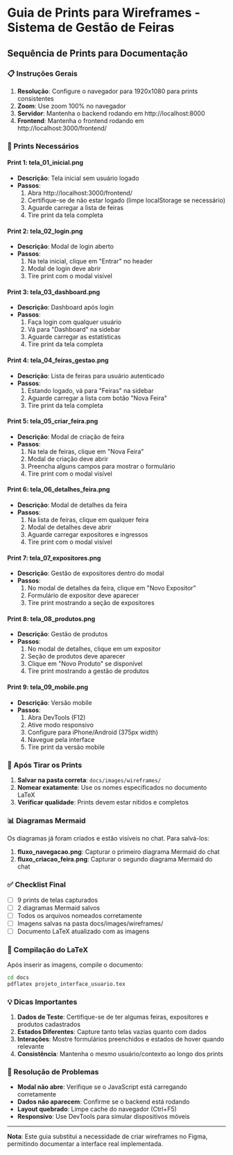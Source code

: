 # Guia de Prints para Wireframes - Sistema de Gestão de Feiras

## Sequência de Prints para Documentação

### 📋 Instruções Gerais
1. **Resolução**: Configure o navegador para 1920x1080 para prints consistentes
2. **Zoom**: Use zoom 100% no navegador
3. **Servidor**: Mantenha o backend rodando em http://localhost:8000 
4. **Frontend**: Mantenha o frontend rodando em http://localhost:3000/frontend/

### 🎯 Prints Necessários

#### **Print 1: tela_01_inicial.png**
- **Descrição**: Tela inicial sem usuário logado
- **Passos**:
  1. Abra http://localhost:3000/frontend/
  2. Certifique-se de não estar logado (limpe localStorage se necessário)
  3. Aguarde carregar a lista de feiras
  4. Tire print da tela completa

#### **Print 2: tela_02_login.png**
- **Descrição**: Modal de login aberto
- **Passos**:
  1. Na tela inicial, clique em "Entrar" no header
  2. Modal de login deve abrir
  3. Tire print com o modal visível

#### **Print 3: tela_03_dashboard.png**
- **Descrição**: Dashboard após login
- **Passos**:
  1. Faça login com qualquer usuário
  2. Vá para "Dashboard" na sidebar
  3. Aguarde carregar as estatísticas
  4. Tire print da tela completa

#### **Print 4: tela_04_feiras_gestao.png**
- **Descrição**: Lista de feiras para usuário autenticado
- **Passos**:
  1. Estando logado, vá para "Feiras" na sidebar
  2. Aguarde carregar a lista com botão "Nova Feira"
  3. Tire print da tela completa

#### **Print 5: tela_05_criar_feira.png**
- **Descrição**: Modal de criação de feira
- **Passos**:
  1. Na tela de feiras, clique em "Nova Feira"
  2. Modal de criação deve abrir
  3. Preencha alguns campos para mostrar o formulário
  4. Tire print com o modal visível

#### **Print 6: tela_06_detalhes_feira.png**
- **Descrição**: Modal de detalhes da feira
- **Passos**:
  1. Na lista de feiras, clique em qualquer feira
  2. Modal de detalhes deve abrir
  3. Aguarde carregar expositores e ingressos
  4. Tire print com o modal visível

#### **Print 7: tela_07_expositores.png**
- **Descrição**: Gestão de expositores dentro do modal
- **Passos**:
  1. No modal de detalhes da feira, clique em "Novo Expositor"
  2. Formulário de expositor deve aparecer
  3. Tire print mostrando a seção de expositores

#### **Print 8: tela_08_produtos.png**
- **Descrição**: Gestão de produtos
- **Passos**:
  1. No modal de detalhes, clique em um expositor
  2. Seção de produtos deve aparecer
  3. Clique em "Novo Produto" se disponível
  4. Tire print mostrando a gestão de produtos

#### **Print 9: tela_09_mobile.png**
- **Descrição**: Versão mobile
- **Passos**:
  1. Abra DevTools (F12)
  2. Ative modo responsivo
  3. Configure para iPhone/Android (375px width)
  4. Navegue pela interface
  5. Tire print da versão mobile

### 🔄 Após Tirar os Prints

1. **Salvar na pasta correta**: `docs/images/wireframes/`
2. **Nomear exatamente**: Use os nomes especificados no documento LaTeX
3. **Verificar qualidade**: Prints devem estar nítidos e completos

### 📊 Diagramas Mermaid

Os diagramas já foram criados e estão visíveis no chat. Para salvá-los:

1. **fluxo_navegacao.png**: Capturar o primeiro diagrama Mermaid do chat
2. **fluxo_criacao_feira.png**: Capturar o segundo diagrama Mermaid do chat

### ✅ Checklist Final

- [ ] 9 prints de telas capturados
- [ ] 2 diagramas Mermaid salvos
- [ ] Todos os arquivos nomeados corretamente
- [ ] Imagens salvas na pasta docs/images/wireframes/
- [ ] Documento LaTeX atualizado com as imagens

### 🚀 Compilação do LaTeX

Após inserir as imagens, compile o documento:

```bash
cd docs
pdflatex projeto_interface_usuario.tex
```

### 💡 Dicas Importantes

1. **Dados de Teste**: Certifique-se de ter algumas feiras, expositores e produtos cadastrados
2. **Estados Diferentes**: Capture tanto telas vazias quanto com dados
3. **Interações**: Mostre formulários preenchidos e estados de hover quando relevante
4. **Consistência**: Mantenha o mesmo usuário/contexto ao longo dos prints

### 🔧 Resolução de Problemas

- **Modal não abre**: Verifique se o JavaScript está carregando corretamente
- **Dados não aparecem**: Confirme se o backend está rodando
- **Layout quebrado**: Limpe cache do navegador (Ctrl+F5)
- **Responsivo**: Use DevTools para simular dispositivos móveis

---

**Nota**: Este guia substitui a necessidade de criar wireframes no Figma, permitindo documentar a interface real implementada. 